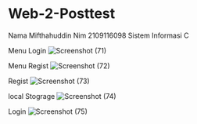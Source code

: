 # Web-2-Posttest

Nama Mifthahuddin
Nim 2109116098
Sistem Informasi C

Menu Login
![Screenshot (71)](https://user-images.githubusercontent.com/90958608/227744839-44b12a40-f334-47ae-ae1f-23f41865ff91.png)

Menu Regist
![Screenshot (72)](https://user-images.githubusercontent.com/90958608/227744877-7a40f740-3fc6-4e7a-bf22-a5c1cf9dcac1.png)

Regist
![Screenshot (73)](https://user-images.githubusercontent.com/90958608/227744899-5c0b6570-a631-4f5f-b096-f8afeab925d5.png)

local Stograge
![Screenshot (74)](https://user-images.githubusercontent.com/90958608/227744919-04a68594-2cb8-4837-b8a5-3afe4f20862c.png)

Login
![Screenshot (75)](https://user-images.githubusercontent.com/90958608/227744973-856e3b8d-aee6-44e9-a052-50adfede3251.png)



